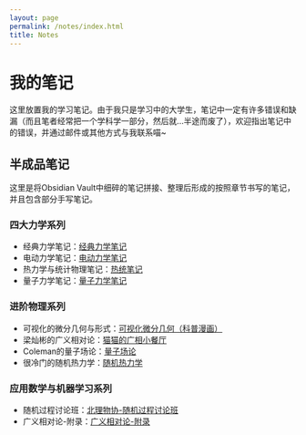 ```yaml
---
layout: page
permalink: /notes/index.html
title: Notes
---
```


# 我的笔记

这里放置我的学习笔记。由于我只是学习中的大学生，笔记中一定有许多错误和缺漏（而且笔者经常把一个学科学一部分，然后就...半途而废了），欢迎指出笔记中的错误，并通过邮件或其他方式与我联系喵~

<!-- ## 粗糙笔记-Obsidian Vault

我常用的笔记软件是Obsidian，这里是我的主要笔记仓库。当我打开Obsidian时，仓库每小时自动同步一次。[Obsidian Vault](https://github.com/ZerooVector/CS_Maths_Physics_Notes) -->


## 半成品笔记

这里是将Obsidian Vault中细碎的笔记拼接、整理后形成的按照章节书写的笔记，并且包含部分手写笔记。


### 四大力学系列
- 经典力学笔记：[经典力学笔记](https://zeroovector.github.io/notes/classicalmechanics)
- 电动力学笔记：[电动力学笔记](https://zeroovector.github.io/notes/electrodynamics)
- 热力学与统计物理笔记：[热统笔记](https://zeroovector.github.io/notes/statisticalmechanics)
- 量子力学笔记：[量子力学笔记](https://zeroovector.github.io/notes/quantummechanics)

### 进阶物理系列
- 可视化的微分几何与形式：[可视化微分几何（科普漫画）](https://zeroovector.github.io/notes/basicdiffgeo)
- 梁灿彬的广义相对论：[猫猫的广相小餐厅](https://zeroovector.github.io/notes/generalrelativity)
- Coleman的量子场论：[量子场论](https://zeroovector.github.io/notes/quantumfieldtheory)
- 很冷门的随机热力学：[随机热力学](https://zeroovector.github.io/notes/stochasticthermaldynamics)

### 应用数学与机器学习系列
- 随机过程讨论班：[北理物协-随机过程讨论班](https://zeroovector.github.io/notes/stochasticprocess)
- 广义相对论-附录：[广义相对论-附录](https://zeroovector.github.io/notes/generalrelativity_appendix)
